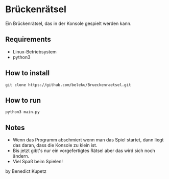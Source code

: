 # Brückenrätsel
Ein Brückenrätsel, das in der Konsole gespielt werden kann.

## Requirements
- Linux-Betriebsystem
- python3

## How to install
```
git clone https://github.com/beleku/Brueckenraetsel.git
```

## How to run
```
python3 main.py
```

## Notes
- Wenn das Programm abschmiert wenn man das Spiel startet, dann liegt das daran, dass die Konsole zu klein ist.
- Bis jetzt gibt's nur ein vorgefertigtes Rätsel aber das wird sich noch ändern.
- Viel Spaß beim Spielen!

by Benedict Kupetz
